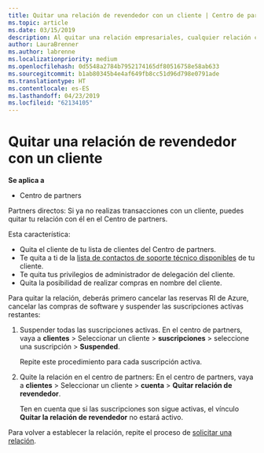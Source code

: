 ```yaml
---
title: Quitar una relación de revendedor con un cliente | Centro de partners
ms.topic: article
ms.date: 03/15/2019
description: Al quitar una relación empresariales, cualquier relación cerrada de negocio desaparecerá de la vista en el Centro de partners.
author: LauraBrenner
ms.author: labrenne
ms.localizationpriority: medium
ms.openlocfilehash: 0d5548a2784b7952174165df80516758e58ab633
ms.sourcegitcommit: b1ab80345b4e4af649fb8cc51d96d798e0791ade
ms.translationtype: HT
ms.contentlocale: es-ES
ms.lasthandoff: 04/23/2019
ms.locfileid: "62134105"
---
```

# <a name="remove-a-reseller-relationship-with-a-customer"></a>Quitar una relación de revendedor con un cliente

**Se aplica a**

-   Centro de partners

Partners directos: Si ya no realizas transacciones con un cliente, puedes quitar tu relación con él en el Centro de partners. 

Esta característica:
*  Quita el cliente de tu lista de clientes del Centro de partners.
*  Te quita a ti de la [lista de contactos de soporte técnico disponibles](assign-support-contacts.md) de tu cliente.
*  Te quita tus privilegios de administrador de delegación del cliente.
*  Quita la posibilidad de realizar compras en nombre del cliente.

Para quitar la relación, deberás primero cancelar las reservas RI de Azure, cancelar las compras de software y suspender las suscripciones activas restantes:
1. Suspender todas las suscripciones activas. En el centro de partners, vaya a **clientes** > Seleccionar un cliente > **suscripciones** > seleccione una suscripción > **Suspended**. 

   Repite este procedimiento para cada suscripción activa.

2. Quite la relación en el centro de partners: En el centro de partners, vaya a **clientes** > Seleccionar un cliente > **cuenta** > **Quitar relación de revendedor**.

   Ten en cuenta que si las suscripciones son sigue activas, el vínculo **Quitar la relación de revendedor** no estará activo. 

Para volver a establecer la relación, repite el proceso de [solicitar una relación](request-a-relationship-with-a-customer.md).
